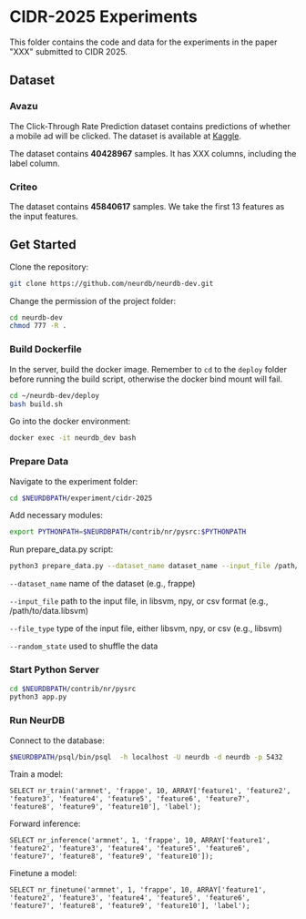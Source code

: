 # CIDR-2025 Experiments

This folder contains the code and data for the experiments in the paper "XXX" submitted to CIDR 2025.

## Dataset

### Avazu

The Click-Through Rate Prediction dataset contains predictions of whether a mobile ad will be clicked. The dataset is available at [Kaggle](https://www.kaggle.com/c/avazu-ctr-prediction/data).

The dataset contains **40428967** samples. It has XXX columns, including the label column.

### Criteo

The dataset contains **45840617** samples. We take the first 13 features as the input features.


## Get Started

Clone the repository:
```bash
git clone https://github.com/neurdb/neurdb-dev.git
```

Change the permission of the project folder:
```bash
cd neurdb-dev
chmod 777 -R .
```

### Build Dockerfile
In the server, build the docker image. Remember to `cd` to the `deploy` folder before running the build script, otherwise the docker bind mount will fail.
```bash
cd ~/neurdb-dev/deploy
bash build.sh
```

Go into the docker environment:
```bash
docker exec -it neurdb_dev bash
```

### Prepare Data
Navigate to the experiment folder:
```bash
cd $NEURDBPATH/experiment/cidr-2025
```

Add necessary modules:
```bash
export PYTHONPATH=$NEURDBPATH/contrib/nr/pysrc:$PYTHONPATH
```

Run prepare_data.py script:
```bash
python3 prepare_data.py --dataset_name dataset_name --input_file /path/to/data.libsvm --file_type libsvm --random_state 10
```

`--dataset_name` name of the dataset (e.g., frappe)

`--input_file` path to the input file, in libsvm, npy, or csv format (e.g., /path/to/data.libsvm)

`--file_type` type of the input file, either libsvm, npy, or csv (e.g., libsvm)

`--random_state` used to shuffle the data

### Start Python Server
```bash
cd $NEURDBPATH/contrib/nr/pysrc
python3 app.py
```

### Run NeurDB
Connect to the database:
```bash
$NEURDBPATH/psql/bin/psql  -h localhost -U neurdb -d neurdb -p 5432
```

Train a model:
```postgresql
SELECT nr_train('armnet', 'frappe', 10, ARRAY['feature1', 'feature2', 'feature3', 'feature4', 'feature5', 'feature6', 'feature7', 'feature8', 'feature9', 'feature10'], 'label');
```

Forward inference:
```postgresql
SELECT nr_inference('armnet', 1, 'frappe', 10, ARRAY['feature1', 'feature2', 'feature3', 'feature4', 'feature5', 'feature6', 'feature7', 'feature8', 'feature9', 'feature10']);
```

Finetune a model:
```postgresql
SELECT nr_finetune('armnet', 1, 'frappe', 10, ARRAY['feature1', 'feature2', 'feature3', 'feature4', 'feature5', 'feature6', 'feature7', 'feature8', 'feature9', 'feature10'], 'label');
```
